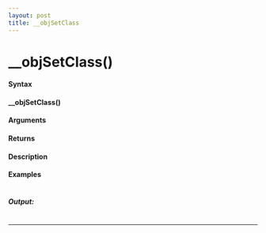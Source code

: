 ```yaml
---
layout: post
title: __objSetClass
---
```


# __objSetClass()


#### Syntax

#### __objSetClass()

#### Arguments

#### Returns

#### Description

#### Examples

```

```

##### Output:

```

```

---